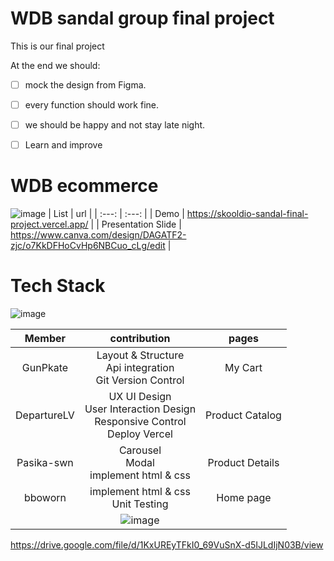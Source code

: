 # WDB sandal group final project

This is our final project

At the end we should:
- [ ] mock the design from Figma.
- [ ] every function should work fine.
- [ ] we should be happy and not stay late night.
- [ ] Learn and improve


# WDB ecommerce


![image](https://github.com/GunPkate/skooldio-sandal-final-project/assets/77183620/c4ce2ab5-ac3a-45c2-b75f-2026dd93515b)
| List | url    |
| :---:   | :---: | 
| Demo | https://skooldio-sandal-final-project.vercel.app/ |
| Presentation Slide | https://www.canva.com/design/DAGATF2-zjc/o7KkDFHoCvHp6NBCuo_cLg/edit |

# Tech Stack
![image](https://github.com/GunPkate/skooldio-sandal-final-project/assets/77183620/555f7a0a-0cc9-4b7e-a774-d15768c7575b)

  


| Member | contribution    | pages    |
| :---:   | :---: | :---: |
| GunPkate  | Layout & Structure<br/>   Api integration<br/> Git Version Control   |  My Cart   |
| DepartureLV | UX UI Design<br/> User Interaction Design<br/> Responsive Control<br/> Deploy Vercel  | Product Catalog   |
| Pasika-swn | Carousel<br/> Modal<br/> implement html & css   | Product Details   |
| bboworn |  implement html & css <br/>  Unit Testing  | Home page   |
| | ![image](https://github.com/GunPkate/skooldio-sandal-final-project/assets/77183620/f893699e-699c-43d1-90a9-c19c18eef535) | |


https://drive.google.com/file/d/1KxUREyTFkI0_69VuSnX-d5IJLdIjN03B/view

